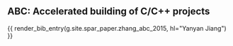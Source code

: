## ABC: Accelerated building of C/C++ projects

{{ render_bib_entry(g.site.spar_paper.zhang_abc_2015, hl="Yanyan Jiang") }}
